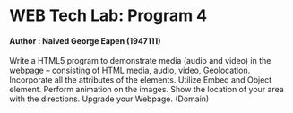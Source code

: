 # WEB Tech Lab: Program 4
#### Author : Naived George Eapen (1947111)
Write a HTML5 program to demonstrate media (audio and video) in the webpage – consisting of HTML media, audio, video, Geolocation.
Incorporate all the attributes of the elements.
Utilize Embed and Object element.
Perform animation on the images.
Show the location of your area with the directions.
Upgrade your Webpage. (Domain)